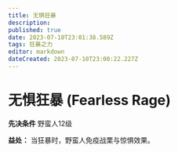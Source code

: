 ```yaml
---
title: 无惧狂暴
description: 
published: true
date: 2023-07-10T23:01:38.589Z
tags: 狂暴之力
editor: markdown
dateCreated: 2023-07-10T23:00:22.227Z
---
```


# 无惧狂暴 (Fearless Rage)

**先决条件** 野蛮人12级

**益处：** 当狂暴时，野蛮人免疫战栗与惊惧效果。
